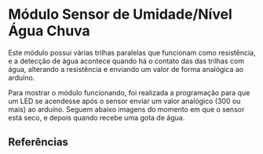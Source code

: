 # Módulo Sensor de Umidade/Nível Água Chuva

Este módulo possui várias trilhas paralelas que funcionam como resistência, e a detecção de água acontece quando há o contato das das trilhas com água, alterando a resistência e enviando um valor de forma analógica ao arduíno.

Para mostrar o módulo funcionando, foi realizada a programação para que um LED se acendesse após o sensor enviar um valor analógico (300 ou mais) ao arduíno.
Seguem abaixo imagens do momento em que o sensor está seco, e depois quando recebe uma gota de água.



## Referências
